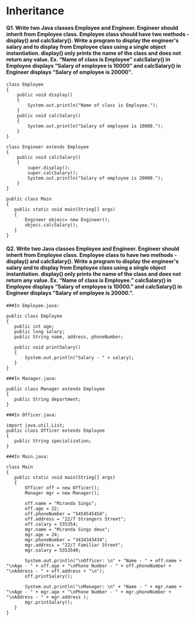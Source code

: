 # Inheritance

#### Q1. Write two Java classes Employee and Engineer. Engineer should inherit from Employee class. Employee class should have two methods - display() and calcSalary(). Write a program to display the engineer's salary and to display from Employee class using a single object instantiation. display() only prints the name of the class and does not return any value. Ex. “Name of class is Employee” calcSalary() in Employee displays “Salary of employee is 10000” and calcSalary() in Engineer displays “Salary of employee is 20000".
```
class Employee
{
    public void display()
    {
        System.out.println("Name of class is Employee."); 
    }
    public void calcSalary()
    {
        System.out.println("Salary of employee is 10000."); 
    }
}
 
class Engineer extends Employee
{
    public void calcSalary()
    {
        super.display();
        super.calcSalary();
        System.out.println("Salary of employee is 20000."); 
    }
}
 
public class Main
{
   public static void main(String[] args)
   {
       Engineer objecc= new Engineer();
       objecc.calcSalary();
   }
}
```
#### Q2. Write two Java classes Employee and Engineer. Engineer should inherit from Employee class. Employee class to have two methods - display() and calcSalary(). Write a program to display the engineer's salary and to display from Employee class using a single object instantiation. display() only prints the name of the class and does not return any value. Ex. “Name of class is Employee.” calcSalary() in Employee displays “Salary of employee is 10000.” and calcSalary() in Engineer displays “Salary of employee is 20000.".
```
###In Employee.java:
 
public class Employee
{  
   public int age;
   public long salary;
   public String name, address, phoneNumber;
 
   public void printSalary() 
   {
       System.out.println("Salary - " + salary);
   }
}
 
###In Manager.java:
 
public class Manager extends Employee
{
   public String department;
}
 
###In Officer.java:
 
import java.util.List;
public class Officer extends Employee
{
   public String specialization;
}
 
###In Main.java:
 
class Main
{
   public static void main(String[] args)
   {
       Officer off = new Officer();
       Manager mgr = new Manager();
 
       off.name = "Miranda Sings";
       off.age = 22;
       off.phoneNumber = "5454545454";
       off.address = "22/7 Strangers Street";
       off.salary = 535354;
       mgr.name = "Miranda Sings deux";
       mgr.age = 24;
       mgr.phoneNumber = "3434343434";
       mgr.address = "22/7 Familiar Street";
       mgr.salary = 5353540;
       
       System.out.println("\nOfficer: \n" + "Name - " + off.name + "\nAge - " + off.age + "\nPhone Number - " + off.phoneNumber + "\nAddress - " + off.address + "\n");
       off.printSalary();
 
       System.out.println("\nManager: \n" + "Name - " + mgr.name + "\nAge - " + mgr.age + "\nPhone Number - " + mgr.phoneNumber + "\nAddress - " + mgr.address );
       mgr.printSalary();
   }
}
```
